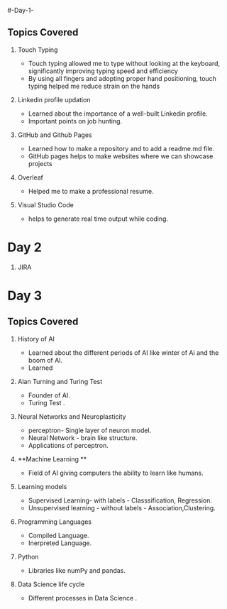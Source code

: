 #-Day-1-
## Topics Covered
1. Touch Typing
     * Touch typing allowed me to type without looking at the keyboard, significantly improving typing speed and efficiency
     * By using all fingers and adopting proper hand positioning, touch typing helped me reduce strain on the hands

2. Linkedin profile updation
     * Learned about the importance of a well-built Linkedin profile.
     * Important points on job hunting.

3. GitHub and Github Pages
     * Learned how to make a repository and to add a readme.md file.
     * GitHub pages helps to make websites where we can showcase projects
       
3. Overleaf
     * Helped me to make a professional resume.
 4. Visual Studio Code
     * helps to generate real time output while coding.      
   



# Day 2
1. JIRA



# Day 3
## Topics Covered
1. History of AI
     * Learned about the different periods of AI like winter of Ai and the boom of AI.
     * Learned

2. Alan Turning and Turing Test
     * Founder of AI.
     * Turing Test .

3. Neural Networks and Neuroplasticity
     * perceptron- Single layer of neuron model.
     * Neural Network - brain like structure.
     * Applications of perceptron.
       
3. **Machine Learning **
     * Field of AI giving computers the ability to learn like humans.
       
4. Learning models
     * Supervised Learning- with labels  - Classsification, Regression.
     * Unsupervised learning - without labels -  Association,Clustering.

5. Programming Languages
     * Compiled Language.
     * Inerpreted Language.

6. Python
     * Libraries like numPy and pandas.
       

7. Data Science life cycle
     * Different processes in Data Science .
